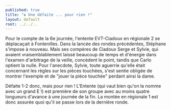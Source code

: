 ```yaml
---
published: true
title: "♛ Une défaite ... pour rien !"
layout: default
root: ../../..
---
```


Pour le compte de la 6e journée, l'entente EVT-Ciadoux en régionale 2 se déplacaçait à Fontenilles. Dans la lancée des rondes précédentes, Stéphane s'impose à nouveau. Mais ses compères de Ciadoux Serge et Sylvie, qui avaient vraisemblablement laissé beaucoup de temps et d'énergie dans l'examen d'arbitrage de la veille, concèdent le point, tandis que Carlo optient la nulle. Pour l'anecdote, Sylvie, toute aguerrie qu'elle était concernant les règles sur les pièces touchées, s'est sentie obligée de montrer l'exemple et de "jouer la pièce touchée" perdant ainsi la dame.

Défaite 1-2 donc, mais pour rien ! L'Entente (qui vaut bien qu'on la nomme avec un grand E !) est première de son groupe avec au moins quatre longueurs d'avance à une journée de la fin. La montée en régionale 1 est donc assurée quoi qu'il se passe lors de la dernière ronde.
